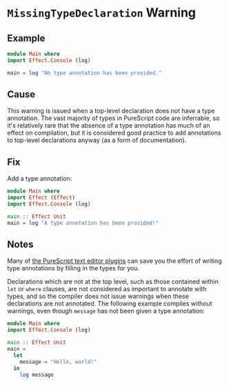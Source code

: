 # `MissingTypeDeclaration` Warning

## Example

```purescript
module Main where
import Effect.Console (log)

main = log "No type annotation has been provided."
```

## Cause

This warning is issued when a top-level declaration does not have a type annotation. The vast majority of types in PureScript code are inferrable, so it's relatively rare that the absence of a type annotation has much of an effect on compilation, but it is considered good practice to add annotations to top-level declarations anyway (as a form of documentation).

## Fix

Add a type annotation:

```purescript
module Main where
import Effect (Effect)
import Effect.Console (log)

main :: Effect Unit
main = log "A type annotation has been provided!"
```

## Notes

Many of [the PureScript text editor plugins](ecosystem/Editor-and-tool-support.md) can save you the effort of writing type annotations by filling in the types for you.

Declarations which are not at the top level, such as those contained within `let` or `where` clauses, are not considered as important to annotate with types, and so the compiler does not issue warnings when these declarations are not annotated.  The following example compiles without warnings, even though `message` has not been given a type annotation:

```purescript
module Main where
import Effect.Console (log)

main :: Effect Unit
main =
  let
    message = "Hello, world!"
  in
    log message
```
